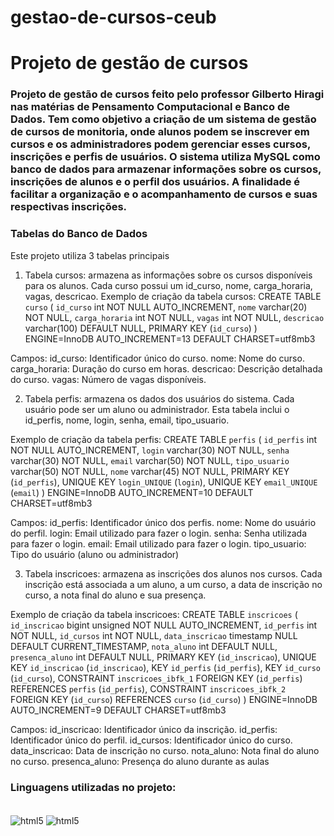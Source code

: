 # gestao-de-cursos-ceub
# Projeto de gestão de cursos
### Projeto de gestão de cursos feito pelo professor Gilberto Hiragi nas matérias de Pensamento Computacional e Banco de Dados. Tem como objetivo a criação de um sistema de gestão de cursos de monitoria, onde alunos podem se inscrever em cursos e os administradores podem gerenciar esses cursos, inscrições e perfis de usuários. O sistema utiliza MySQL como banco de dados para armazenar informações sobre os cursos, inscrições de alunos e o perfil dos usuários. A finalidade é facilitar a organização e o acompanhamento de cursos e suas respectivas inscrições.
### Tabelas do Banco de Dados
Este projeto utiliza 3 tabelas principais

1. Tabela cursos: armazena as informações sobre os cursos disponíveis para os alunos. Cada curso possui um id_curso, nome, carga_horaria, vagas, descricao. Exemplo de criação da tabela cursos:
CREATE TABLE `curso` (
  `id_curso` int NOT NULL AUTO_INCREMENT,
  `nome` varchar(20) NOT NULL,
  `carga_horaria` int NOT NULL,
  `vagas` int NOT NULL,
  `descricao` varchar(100) DEFAULT NULL,
  PRIMARY KEY (`id_curso`)
) ENGINE=InnoDB AUTO_INCREMENT=13 DEFAULT CHARSET=utf8mb3

Campos:
id_curso: Identificador único do curso.
nome: Nome do curso.
carga_horaria: Duração do curso em horas.
descricao: Descrição detalhada do curso.
vagas: Número de vagas disponíveis.

2. Tabela perfis: armazena os dados dos usuários do sistema. Cada usuário pode ser um aluno ou administrador. Esta tabela inclui o id_perfis, nome, login, senha, email, tipo_usuario.

Exemplo de criação da tabela perfis:
CREATE TABLE `perfis` (
  `id_perfis` int NOT NULL AUTO_INCREMENT,
  `login` varchar(30) NOT NULL,
  `senha` varchar(30) NOT NULL,
  `email` varchar(50) NOT NULL,
  `tipo_usuario` varchar(50) NOT NULL,
  `nome` varchar(45) NOT NULL,
  PRIMARY KEY (`id_perfis`),
  UNIQUE KEY `login_UNIQUE` (`login`),
  UNIQUE KEY `email_UNIQUE` (`email`)
) ENGINE=InnoDB AUTO_INCREMENT=10 DEFAULT CHARSET=utf8mb3

Campos:
id_perfis: Identificador único dos perfis.
nome: Nome do usuário do perfil.
login: Email utilizado para fazer o login.
senha: Senha utilizada para fazer o login.
email: Email utilizado para fazer o login.
tipo_usuario: Tipo do usuário (aluno ou administrador)

3. Tabela inscricoes: armazena as inscrições dos alunos nos cursos. Cada inscrição está associada a um aluno, a um curso, a data de inscrição no curso, a nota final do aluno e sua presença.

Exemplo de criação da tabela inscricoes:
CREATE TABLE `inscricoes` (
  `id_inscricao` bigint unsigned NOT NULL AUTO_INCREMENT,
  `id_perfis` int NOT NULL,
  `id_cursos` int NOT NULL,
  `data_inscricao` timestamp NULL DEFAULT CURRENT_TIMESTAMP,
  `nota_aluno` int DEFAULT NULL,
  `presenca_aluno` int DEFAULT NULL,
  PRIMARY KEY (`id_inscricao`),
  UNIQUE KEY `id_inscricao` (`id_inscricao`),
  KEY `id_perfis` (`id_perfis`),
  KEY `id_curso` (`id_curso`),
  CONSTRAINT `inscricoes_ibfk_1` FOREIGN KEY (`id_perfis`) REFERENCES `perfis` (`id_perfis`),
  CONSTRAINT `inscricoes_ibfk_2` FOREIGN KEY (`id_curso`) REFERENCES `curso` (`id_curso`)
) ENGINE=InnoDB AUTO_INCREMENT=9 DEFAULT CHARSET=utf8mb3

Campos:
id_inscricao: Identificador único da inscrição.
id_perfis: Identificador único do perfil.
id_cursos: Identificador único do curso.
data_inscricao: Data de inscrição no curso.
nota_aluno: Nota final do aluno no curso.
presenca_aluno: Presença do aluno durante as aulas


### Linguagens utilizadas no projeto: 

<div style="display: inline_block"><br/>
    <img align="center" alt="html5" src="https://img.shields.io/badge/Python-14354C?style=for-the-badge&logo=python&logoColor=white" />
    <img align="center" alt="html5" src="https://img.shields.io/badge/MySQL-00000F?style=for-the-badge&logo=mysql&logoColor=white" />
</div>

